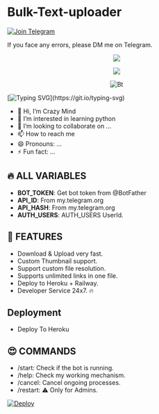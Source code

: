 # Bulk-Text-uploader
[![Join Telegram](https://img.shields.io/badge/Join-Telegram-2CA5E0?logo=telegram)](https://t.me/crazy_mind_official_group)

If you face any errors, please DM me on Telegram.
<p align="center">
  <a href="https://github.com/CrazyMindd/readme-typing-svg">
    <img src="https://readme-typing-svg.demolab.com/?lines=CRAZY%20MIND&font=Fira%20SemiBold&center=true&width=480&height=45&color=ff0000&vCenter=true&pause=1000&size=40" /></a>
</p>
<p align="center">
  <a href="https://github.com/CrazyMindd/readme-typing-svg">
    <img src="https://readme-typing-svg.demolab.com/?lines=App%20and%20BOT%20developer;2%2B%20years%20of%20coding%20experience;Always%20learning%20new%20things&font=Fira%20Code&center=true&width=500&height=45&color=f75c7e&vCenter=true&pause=1000&size=22" /></a>
</p>


<p align="center"><img src="https://github.com/CrazyMindd/CrazyMindd/assets/158000808/9264e6d9-77f5-46f1-bbf9-ff3db03de91b.gif" alt="Bt">

 [![Typing SVG](https://readme-typing-svg.herokuapp.com?color=%23F70B10&size=27&lines=This+is+CrazyMindd;+This+is+official+;github+account+Bro;)](https://git.io/typing-svg)

 
- 👋 Hi, I’m Crazy Mind
- 👀 I’m interested in learning python
- 💞️ I’m looking to collaborate on ...
- 📫 How to reach me 
- 😄 Pronouns: ...
- ⚡ Fun fact: ...

<!---
CrazyMindd/CrazyMindd is a ✨ special ✨ repository because its `README.md` (this file) appears on your GitHub profile.
You can click the Preview link to take a look at your changes.
--->


## 🔥 ALL VARIABLES
- **BOT_TOKEN**: Get bot token from @BotFather
- **API_ID**: From my.telegram.org
- **API_HASH**: From my.telegram.org
- **AUTH_USERS**: AUTH_USERS UserId.

## 🥰 FEATURES
- Download & Upload very fast.
- Custom Thumbnail support.
- Support custom file resolution.
- Supports unlimited links in one file.
- Deploy to Heroku + Railway.
- Developer Service 24x7. 🔥

## Deployment
- Deploy To Heroku

## 😍 COMMANDS
- /start: Check if the bot is running.
- /help: Check my working mechanism.
- /cancel: Cancel ongoing processes.
- /restart: ⚠️ Only for Admins.

[![Deploy](https://www.herokucdn.com/deploy/button.svg)](https://heroku.com/deploy?template=https://github.com/CrazyMindd/CrazyMindd-Bulk-Text-uploader-new)
